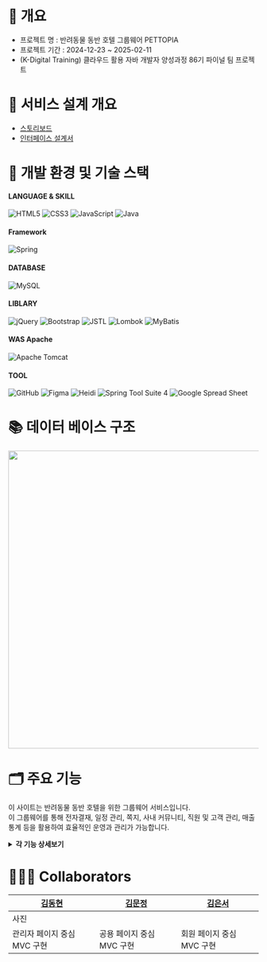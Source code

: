 # 📝 개요
  - 프로젝트 명 : 반려동물 동반 호텔 그룹웨어 PETTOPIA<br>
  - 프로젝트 기간 :  2024-12-23 ~ 2025-02-11 <br>
  - (K-Digital Training) 클라우드 활용 자바 개발자 양성과정 86기 파이널 팀 프로젝트<br>

# 📑 서비스 설계 개요
 - <a href="https://app.luminpdf.com/viewer/6752b712f7ff78bf8b148b3e?credentials-id=e124a136-0814-4450-9acf-5ab668712655">스토리보드</a> <br>
 - <a href="https://docs.google.com/spreadsheets/d/1xCPra5FvQ-RIjDnN1FtbF3Iha-nyHkSVYMtwjZj4QUM/edit?usp=sharing">인터페이스 설계서</a>

# 🧰 개발 환경 및 기술 스택
#### LANGUAGE & SKILL
![HTML5](https://img.shields.io/badge/html5-%23E34F26.svg?style=for-the-badge&logo=html5&logoColor=white)
![CSS3](https://img.shields.io/badge/css3-%231572B6.svg?style=for-the-badge&logo=css3&logoColor=white)
![JavaScript](https://img.shields.io/badge/javascript-%23323330.svg?style=for-the-badge&logo=javascript&logoColor=%23F7DF1E)
![Java](https://img.shields.io/badge/java-%23ED8B00.svg?style=for-the-badge&logo=openjdk&logoColor=white)
#### Framework
![Spring](https://img.shields.io/badge/spring-%236DB33F.svg?style=for-the-badge&logo=spring%20Boot&logoColor=white)
#### DATABASE
![MySQL](https://img.shields.io/badge/mysql-4479A1.svg?style=for-the-badge&logo=mysql&logoColor=white)
#### LIBLARY
![jQuery](https://img.shields.io/badge/jquery-%230769AD.svg?style=for-the-badge&logo=jquery&logoColor=white)
![Bootstrap](https://img.shields.io/badge/bootstrap-%238511FA.svg?style=for-the-badge&logo=bootstrap&logoColor=white)
![JSTL](https://img.shields.io/badge/jstl-E4F7BA?style=for-the-badge)
![Lombok](https://img.shields.io/badge/Lombok-FFA7A7?style=for-the-badge)
![MyBatis](https://img.shields.io/badge/MyBatis-47C83E?style=for-the-badge)
#### WAS Apache
![Apache Tomcat](https://img.shields.io/badge/apache%20tomcat%2010-23F8DC75.svg?style=for-the-badge&logo=apache%20tomcat%2010&logoColor=black)
#### TOOL
![GitHub](https://img.shields.io/badge/github-%23121011.svg?style=for-the-badge&logo=github&logoColor=white)
![Figma](https://img.shields.io/badge/figma-%23F24E1E.svg?style=for-the-badge&logo=figma&logoColor=white)
![Heidi](https://img.shields.io/badge/Heidi%20SQL-6B9900?style=for-the-badge)
![Spring Tool Suite 4](https://img.shields.io/badge/Spring%20Tool%20Suite%204-8A2BE2?style=for-the-badge)
![Google Spread Sheet](https://img.shields.io/badge/Google%20Spread%20Sheet-4285F4?style=for-the-badge&logo=google&logoColor=white)


# 📚 데이터 베이스 구조
<img src="https://github.com/user-attachments/assets/465928d6-d102-4adf-b7d6-7a9a30ae8d30"  width="700" height="600"/>


# 🗂️ 주요 기능
이 사이트는 반려동물 동반 호텔을 위한 그룹웨어 서비스입니다. <br>
이 그룹웨어를 통해 전자결재, 일정 관리, 쪽지, 사내 커뮤니티, 직원 및 고객 관리, 매출 통계 등을 활용하여 효율적인 운영과 관리가 가능합니다.

<details>
<summary><b>각 기능 상세보기</b></summary>
<div markdown="1">

|기능|설명|
|---|---|
|로그인 / 비밀번호 찾기| - 사번과 비밀번호를 이용한 로그인 <br> - 사번 기억하기를 통한 사번 기억 <br> - 비밀번호 찾기를 통해 사번과 이메일의 정보가 일치시 해당 이메일로 임시 비밀번호 전송 |
|메인페이지| - 로그인한 사원과 관련된 정보 및 공지사항, 통계(Chart.JS)등 출력 <br> - 출,퇴근 기록, 결재 대기 문서, 읽지 않은 메시지, 최신 공지사항 및 통계 |
|공지사항| - 전체 및 부서별 공지사항 출력  <br> - 권한이 있는 직원(관리자:ROLE_ADMIN)만 공지사항 작성 가능 <br> - CKEditor를 이용하여 공지사항 작성 |
|사내 익명 게시판| - 말머리별 게시글 출력 <br>  - 공지사항 작성, 수정, 삭제 <br> -댓글 작성 및 삭제  |
|쪽지| - 메시지 목록과 함께 읽음 유무 출력 <br> - 휴지통에서 영구 삭제, 복원 가능 |
|결재| - 전체, 수신, 발신, 임시 보관함별 결재 문서 출력 <br> - 결재선별 결재 상태, 최종 결재 상태 출력 <br> - 휴지통에서 영구 삭제, 복원 가능 <br> - 결재 유형에 따른 양식 작성 및 결재선 선택 <br> - 결재자 선택시 작성자와 결재자 중복 선택 불가 <br> - 승인 및 반려, 결재 반려시 반려사유 작성  |
|휴가 | - 승인된 휴가 내역 출력 <br> - 날짜별 휴가 조회 가능 <br> - 총 연차, 사용 연차, 잔여 연차 출력|
|일정 | - Google FullCalendar를 이용한 시간대별 일정 등록, 수정, 삭제<br> - 카테고리별, 월간, 주간, 일간 일정 출력 <br> - 드래그로 일정 날짜 변경  |
|회의실 | - 회의실 조회, 등록, 수정, 삭제  <br> - 회의실 예약 내역 조회, 예약 등록  <br> - 회의실, 날짜 선택시 해당 회의실의 예약 가능 시간대 조회 |
|고객 | - 등록된 고객 조회 |
|객실 예약 |- 전체 및 카테고리별 객실 조회, 등록, 수정, 삭제 <br> - 객실 예약 내역 출력 <br> - 예약자 이름 검색으로 예약 내역 출력 <br> - 예약 추가  |
|펫 서비스 | - 펫 서비스 조회, 등록, 삭제 <br> - 서비스명으로 서비스 출력 <br> - 전체 및 예약자명 펫서비스 내역 조회 <br> - 당일 기준 예약 상태 관리(취소, 완료, 노쇼) | 
|직원 | - 전체 및 부서별 직원 근태 상태 출력 <br> - 당일 근태상태별 직원수 조회 <br> - Gridjs를 이용하여 전체, 검색 직원 조회 <br> - 권한이 있는 직원(ROLE_ADMIN, HR)은 재직 상태별 직원 조회 가능, 그 외 부서별 직원만 조회 가능 <br> - 직원 상세 조회 <br> - 권한이 있는 직원(ROLE_ADMIN, HR)만 직원 상세보기에서 소속부서, 직급, 재직상태 변경 가능  <br> - 권한이 있는 직원(ROLE_ADMIN)만 직원 등록 가능 <br> - 직원 등록시 등록된 직원에게 사번과 임시비밀번호가 등록된 메일로 전송 |
|부서 | - 모든 부서 및 선택 부서별 소속 팀 출력 <br>  - 부서 및 팀 등록, 수정, 삭제 <br> - 부서 및 팀 등록, 수정시 중복 검사 진행 <br> - BALKAN orgchart js를 이용하여 선택된 하위팀의 조직도 출력 |
|마이페이지 | - 로그인 사원의 개인 정보 출력 <br> - Gridjs를 이용한 로그인 사원의 근태기록 출력 <br> - 서명 이미지 및 SignaturePadjs를 이용한 서명 등록, 삭제  <br> - 로그인 직원의 개인 정보 및 프로필 사진 수정  <br> - 수정 시 재로그인 요청|
</div>
</details>



# 🧑‍🤝‍🧑 Collaborators
| <a href="https://github.com/KHyun27">김동현</a>| <a href="https://github.com/KHyun27">김문정</a>| <a href="https://github.com/ES-Im">김은서</a>|
|---|---|---|
|사진| | |
|관리자 페이지 중심 MVC 구현|공용 페이지 중심 MVC 구현|회원 페이지 중심 MVC 구현|
	
